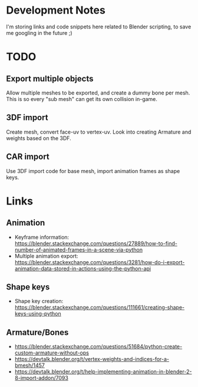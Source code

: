 # Development Notes

I'm storing links and code snippets here related to Blender scripting, to save me googling in the future ;)

# TODO

## Export multiple objects

Allow multiple meshes to be exported, and create a dummy bone per mesh. This is so every "sub mesh" can get its own collision in-game.

## 3DF import

Create mesh, convert face-uv to vertex-uv. Look into creating Armature and weights based on the 3DF.

## CAR import

Use 3DF import code for base mesh, import animation frames as shape keys.

# Links

## Animation

- Keyframe information: https://blender.stackexchange.com/questions/27889/how-to-find-number-of-animated-frames-in-a-scene-via-python
- Multiple animation export: https://blender.stackexchange.com/questions/3281/how-do-i-export-animation-data-stored-in-actions-using-the-python-api

## Shape keys

- Shape key creation: https://blender.stackexchange.com/questions/111661/creating-shape-keys-using-python

## Armature/Bones

- https://blender.stackexchange.com/questions/51684/python-create-custom-armature-without-ops
- https://devtalk.blender.org/t/vertex-weights-and-indices-for-a-bmesh/1457
- https://devtalk.blender.org/t/help-implementing-animation-in-blender-2-8-import-addon/7093

